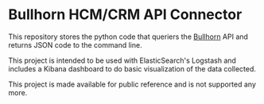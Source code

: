 # Bullhorn HCM/CRM API Connector
This repository stores the python code that queriers the [Bullhorn](https://www.bullhorn.com/) API and returns JSON code to the command line.

This project is intended to be used with ElasticSearch's Logstash and includes a Kibana dashboard to do basic visualization of the data collected.

This project is made available for public reference and is not supported any more.